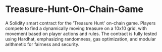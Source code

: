 # Treasure-Hunt-On-Chain-Game
A Solidity smart contract for the 'Treasure Hunt' on-chain game. Players compete to find a dynamically moving treasure on a 10x10 grid, with movement based on player actions and rules. The contract is fully tested using Hardhat, emphasizing randomness, gas optimization, and modular arithmetic for fairness and security.
